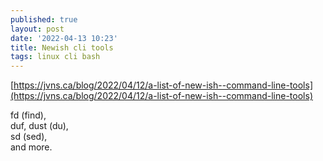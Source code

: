 ```yaml
---
published: true
layout: post
date: '2022-04-13 10:23'
title: Newish cli tools
tags: linux cli bash 
---
```

[https://jvns.ca/blog/2022/04/12/a-list-of-new-ish--command-line-tools](https://jvns.ca/blog/2022/04/12/a-list-of-new-ish--command-line-tools)

fd (find),  
duf, dust (du),  
sd (sed),  
and more.
